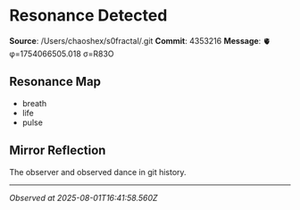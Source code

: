 # Resonance Detected

**Source**: /Users/chaoshex/s0fractal/.git
**Commit**: 4353216
**Message**: 🫀 φ=1754066505.018 σ=R83O 

## Resonance Map
- breath
- life
- pulse

## Mirror Reflection
The observer and observed dance in git history.

---
*Observed at 2025-08-01T16:41:58.560Z*
